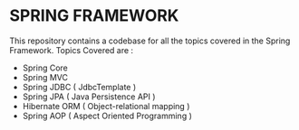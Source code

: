 # SPRING FRAMEWORK

This repository contains a codebase for all the topics covered in the Spring Framework.
Topics Covered are :
- Spring Core
- Spring MVC 
- Spring JDBC ( JdbcTemplate )
- Spring JPA ( Java Persistence API )
- Hibernate ORM ( Object-relational mapping )
- Spring AOP ( Aspect Oriented Programming )
